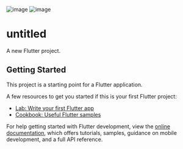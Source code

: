 ![image](https://github.com/user-attachments/assets/9a6c1eae-f337-4d48-87ab-c42c69e1b3b8)
![image](https://github.com/user-attachments/assets/b7804bbf-e87f-49b4-a158-eb61a8a40061)


# untitled

A new Flutter project.

## Getting Started

This project is a starting point for a Flutter application.

A few resources to get you started if this is your first Flutter project:

- [Lab: Write your first Flutter app](https://docs.flutter.dev/get-started/codelab)
- [Cookbook: Useful Flutter samples](https://docs.flutter.dev/cookbook)

For help getting started with Flutter development, view the
[online documentation](https://docs.flutter.dev/), which offers tutorials,
samples, guidance on mobile development, and a full API reference.
